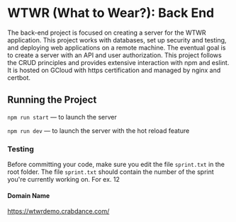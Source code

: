 # WTWR (What to Wear?): Back End

The back-end project is focused on creating a server for the WTWR application. This project works with databases, set up security and testing, and deploying web applications on a remote machine. The eventual goal is to create a server with an API and user authorization. This project follows the CRUD principles and provides extensive interaction with npm and eslint. It is hosted on GCloud with https certification and managed by nginx and certbot.

## Running the Project

`npm run start` — to launch the server

`npm run dev` — to launch the server with the hot reload feature

### Testing

Before committing your code, make sure you edit the file `sprint.txt` in the root folder. The file `sprint.txt` should contain the number of the sprint you're currently working on. For ex. 12

#### Domain Name

https://wtwrdemo.crabdance.com/
